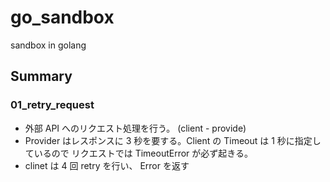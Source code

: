 # go_sandbox

sandbox in golang

## Summary

### 01_retry_request

- 外部 API へのリクエスト処理を行う。 (client - provide)
- Provider はレスポンスに 3 秒を要する。Client の Timeout は 1 秒に指定しているので リクエストでは TimeoutError が必ず起きる。
- clinet は 4 回 retry を行い、 Error を返す
